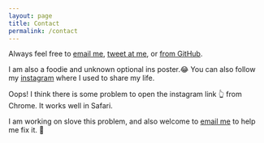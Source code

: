 ```yaml
---
layout: page
title: Contact
permalink: /contact
---
```




Always feel free to [email me](mailto:zhengwuma2-c@my.cityu.edu.hk), [tweet at me](https://twitter.com/zhengwuma), or [from GitHub](https://github.com/zhengwuma). <br>

I am also a foodie and unknown optional ins poster.😂 You can also follow my [instagram](https://www.instagram.com/zhengwu_ma/) where I used to share my life.

Oops! I think there is some problem to open the instagram link 👆 from Chrome. It works well in Safari. <br> 

I am working on slove this problem, and also welcome to [email me](mailto:zhengwuma2-c@my.cityu.edu.hk) to help me fix it. 🤗 